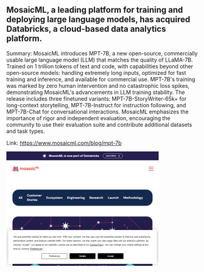 ## MosaicML, a leading platform for training and deploying large language models, has acquired Databricks, a cloud-based data analytics platform.
Summary: MosaicML introduces MPT-7B, a new open-source, commercially usable large language model (LLM) that matches the quality of LLaMA-7B. Trained on 1 trillion tokens of text and code, with capabilities beyond other open-source models: handling extremely long inputs, optimized for fast training and inference, and available for commercial use. MPT-7B's training was marked by zero human intervention and no catastrophic loss spikes, demonstrating MosaicML's advancements in LLM training stability. The release includes three finetuned variants: MPT-7B-StoryWriter-65k+ for long-context storytelling, MPT-7B-Instruct for instruction following, and MPT-7B-Chat for conversational interactions. MosaicML emphasizes the importance of rigor and independent evaluation, encouraging the community to use their evaluation suite and contribute additional datasets and task types.

Link: https://www.mosaicml.com/blog/mpt-7b

<img src="/img/70fa837d-e3f9-4feb-a3e0-24e64d711a8c.png" width="400" />
<br/><br/>
